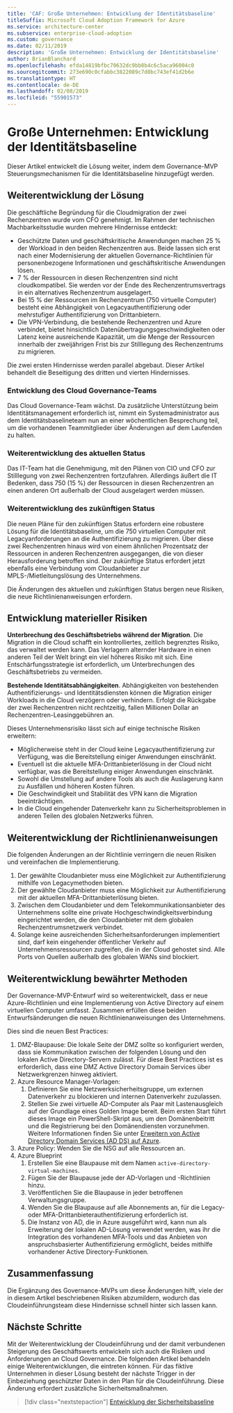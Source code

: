 ```yaml
---
title: 'CAF: Große Unternehmen: Entwicklung der Identitätsbaseline'
titleSuffix: Microsoft Cloud Adoption Framework for Azure
ms.service: architecture-center
ms.subservice: enterprise-cloud-adoption
ms.custom: governance
ms.date: 02/11/2019
description: 'Große Unternehmen: Entwicklung der Identitätsbaseline'
author: BrianBlanchard
ms.openlocfilehash: efda14819bfbc70632dc9bb8b4c6c5aca96004c0
ms.sourcegitcommit: 273e690c0cfabbc3822089c7d8bc743ef41d2b6e
ms.translationtype: HT
ms.contentlocale: de-DE
ms.lasthandoff: 02/08/2019
ms.locfileid: "55901573"
---
```

# <a name="large-enterprise-identity-baseline-evolution"></a>Große Unternehmen: Entwicklung der Identitätsbaseline

Dieser Artikel entwickelt die Lösung weiter, indem dem Governance-MVP Steuerungsmechanismen für die Identitätsbaseline hinzugefügt werden.

## <a name="evolution-of-the-narrative"></a>Weiterentwicklung der Lösung

Die geschäftliche Begründung für die Cloudmigration der zwei Rechenzentren wurde vom CFO genehmigt. Im Rahmen der technischen Machbarkeitsstudie wurden mehrere Hindernisse entdeckt:

- Geschützte Daten und geschäftskritische Anwendungen machen 25 % der Workload in den beiden Rechenzentren aus. Beide lassen sich erst nach einer Modernisierung der aktuellen Governance-Richtlinien für personenbezogene Informationen und geschäftskritische Anwendungen lösen.
- 7 % der Ressourcen in diesen Rechenzentren sind nicht cloudkompatibel. Sie werden vor der Ende des Rechenzentrumsvertrags in ein alternatives Rechenzentrum ausgelagert.
- Bei 15 % der Ressourcen im Rechenzentrum (750 virtuelle Computer) besteht eine Abhängigkeit von Legacyauthentifizierung oder mehrstufiger Authentifizierung von Drittanbietern.
- Die VPN-Verbindung, die bestehende Rechenzentren und Azure verbindet, bietet hinsichtlich Datenübertragungsgeschwindigkeiten oder Latenz keine ausreichende Kapazität, um die Menge der Ressourcen innerhalb der zweijährigen Frist bis zur Stilllegung des Rechenzentrums zu migrieren.

Die zwei ersten Hindernisse werden parallel abgebaut. Dieser Artikel behandelt die Beseitigung des dritten und vierten Hindernisses.

### <a name="evolution-of-the-cloud-governance-team"></a>Entwicklung des Cloud Governance-Teams

Das Cloud Governance-Team wächst. Da zusätzliche Unterstützung beim Identitätsmanagement erforderlich ist, nimmt ein Systemadministrator aus dem Identitätsbaselineteam nun an einer wöchentlichen Besprechung teil, um die vorhandenen Teammitglieder über Änderungen auf dem Laufenden zu halten.

### <a name="evolution-of-the-current-state"></a>Weiterentwicklung des aktuellen Status

Das IT-Team hat die Genehmigung, mit den Plänen von CIO und CFO zur Stilllegung von zwei Rechenzentren fortzufahren. Allerdings äußert die IT Bedenken, dass 750 (15 %) der Ressourcen in diesen Rechenzentren an einen anderen Ort außerhalb der Cloud ausgelagert werden müssen.

### <a name="evolution-of-the-future-state"></a>Weiterentwicklung des zukünftigen Status

Die neuen Pläne für den zukünftigen Status erfordern eine robustere Lösung für die Identitätsbaseline, um die 750 virtuellen Computer mit Legacyanforderungen an die Authentifizierung zu migrieren. Über diese zwei Rechenzentren hinaus wird von einem ähnlichen Prozentsatz der Ressourcen in anderen Rechenzentren ausgegangen, die von dieser Herausforderung betroffen sind.
Der zukünftige Status erfordert jetzt ebenfalls eine Verbindung vom Cloudanbieter zur MPLS-/Mietleitungslösung des Unternehmens.

Die Änderungen des aktuellen und zukünftigen Status bergen neue Risiken, die neue Richtlinienanweisungen erfordern.

## <a name="evolution-of-tangible-risks"></a>Entwicklung materieller Risiken

**Unterbrechung des Geschäftsbetriebs während der Migration**. Die Migration in die Cloud schafft ein kontrolliertes, zeitlich begrenztes Risiko, das verwaltet werden kann. Das Verlagern alternder Hardware in einen anderen Teil der Welt bringt ein viel höheres Risiko mit sich. Eine Entschärfungsstrategie ist erforderlich, um Unterbrechungen des Geschäftsbetriebs zu vermeiden.

**Bestehende Identitätsabhängigkeiten**. Abhängigkeiten von bestehenden Authentifizierungs- und Identitätsdiensten können die Migration einiger Workloads in die Cloud verzögern oder verhindern. Erfolgt die Rückgabe der zwei Rechenzentren nicht rechtzeitig, fallen Millionen Dollar an Rechenzentren-Leasinggebühren an.

Dieses Unternehmensrisiko lässt sich auf einige technische Risiken erweitern:

- Möglicherweise steht in der Cloud keine Legacyauthentifizierung zur Verfügung, was die Bereitstellung einiger Anwendungen einschränkt.
- Eventuell ist die aktuelle MFA-Drittanbieterlösung in der Cloud nicht verfügbar, was die Bereitstellung einiger Anwendungen einschränkt.
- Sowohl die Umstellung auf andere Tools als auch die Auslagerung kann zu Ausfällen und höheren Kosten führen.
- Die Geschwindigkeit und Stabilität des VPN kann die Migration beeinträchtigen.
- In die Cloud eingehender Datenverkehr kann zu Sicherheitsproblemen in anderen Teilen des globalen Netzwerks führen.

## <a name="evolution-of-the-policy-statements"></a>Weiterentwicklung der Richtlinienanweisungen

Die folgenden Änderungen an der Richtlinie verringern die neuen Risiken und vereinfachen die Implementierung.

1. Der gewählte Cloudanbieter muss eine Möglichkeit zur Authentifizierung mithilfe von Legacymethoden bieten.
2. Der gewählte Cloudanbieter muss eine Möglichkeit zur Authentifizierung mit der aktuellen MFA-Drittanbieterlösung bieten.
3. Zwischen dem Cloudanbieter und dem Telekommunikationsanbieter des Unternehmens sollte eine private Hochgeschwindigkeitsverbindung eingerichtet werden, die den Cloudanbieter mit dem globalen Rechenzentrumsnetzwerk verbindet.
4. Solange keine ausreichenden Sicherheitsanforderungen implementiert sind, darf kein eingehender öffentlicher Verkehr auf Unternehmensressourcen zugreifen, die in der Cloud gehostet sind. Alle Ports von Quellen außerhalb des globalen WANs sind blockiert.

## <a name="evolution-of-the-best-practices"></a>Weiterentwicklung bewährter Methoden

Der Governance-MVP-Entwurf wird so weiterentwickelt, dass er neue Azure-Richtlinien und eine Implementierung von Active Directory auf einem virtuellen Computer umfasst. Zusammen erfüllen diese beiden Entwurfsänderungen die neuen Richtlinienanweisungen des Unternehmens.

Dies sind die neuen Best Practices:

1. DMZ-Blaupause: Die lokale Seite der DMZ sollte so konfiguriert werden, dass sie Kommunikation zwischen der folgenden Lösung und den lokalen Active Directory-Servern zulässt. Für diese Best Practices ist es erforderlich, dass eine DMZ Active Directory Domain Services über Netzwerkgrenzen hinweg aktiviert.
2. Azure Resource Manager-Vorlagen:
    1. Definieren Sie eine Netzwerksicherheitsgruppe, um externen Datenverkehr zu blockieren und internen Datenverkehr zuzulassen.
    1. Stellen Sie zwei virtuelle AD-Computer als Paar mit Lastenausgleich auf der Grundlage eines Golden Image bereit. Beim ersten Start führt dieses Image ein PowerShell-Skript aus, um den Domänenbeitritt und die Registrierung bei den Domänendiensten vorzunehmen. Weitere Informationen finden Sie unter [Erweitern von Active Directory Domain Services (AD DS) auf Azure](../../../../reference-architectures/identity/adds-extend-domain.md).
3. Azure Policy: Wenden Sie die NSG auf alle Ressourcen an.
4. Azure Blueprint
    1. Erstellen Sie eine Blaupause mit dem Namen `active-directory-virtual-machines`.
    1. Fügen Sie der Blaupause jede der AD-Vorlagen und -Richtlinien hinzu.
    1. Veröffentlichen Sie die Blaupause in jeder betroffenen Verwaltungsgruppe.
    1. Wenden Sie die Blaupause auf alle Abonnements an, für die Legacy- oder MFA-Drittanbieterauthentifizierung erforderlich ist.
    1. Die Instanz von AD, die in Azure ausgeführt wird, kann nun als Erweiterung der lokalen AD-Lösung verwendet werden, was ihr die Integration des vorhandenen MFA-Tools und das Anbieten von anspruchsbasierter Authentifizierung ermöglicht, beides mithilfe vorhandener Active Directory-Funktionen.

## <a name="conclusion"></a>Zusammenfassung

Die Ergänzung des Governance-MVPs um diese Änderungen hilft, viele der in diesem Artikel beschriebenen Risiken abzumildern, wodurch das Cloudeinführungsteam diese Hindernisse schnell hinter sich lassen kann.

## <a name="next-steps"></a>Nächste Schritte

Mit der Weiterentwicklung der Cloudeinführung und der damit verbundenen Steigerung des Geschäftswerts entwickeln sich auch die Risiken und Anforderungen an Cloud Governance. Die folgenden Artikel behandeln einige Weiterentwicklungen, die eintreten können. Für das fiktive Unternehmen in dieser Lösung besteht der nächste Trigger in der Einbeziehung geschützter Daten in den Plan für die Cloudeinführung. Diese Änderung erfordert zusätzliche Sicherheitsmaßnahmen.

> [!div class="nextstepaction"]
> [Entwicklung der Sicherheitsbaseline](./security-baseline-evolution.md)
